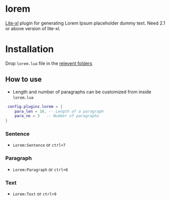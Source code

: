 # lorem
[Lite-xl](https://github.com/lite-xl/lite-xl) plugin for generating Lorem Ipsum placeholder dummy text. Need 2.1 or above version of lite-xl.

# Installation

Drop `lorem.lua` file in the [relevent folders](https://github.com/lite-xl/lite-xl-plugins#how-to-install=)

## How to use

* Length and number of paragraphs can be customized from inside `lorem.lua`

```lua
 config.plugins.lorem = {
    para_len = 10, -- Length of a paragraph
    para_no = 3   -- Number of paragraphs 
}
```

### Sentence
* `Lorem:Sentence` or `ctrl+7`

### Paragraph

* `Lorem:Paragraph` or `ctrl+8`

### Text
* `Lorem:Text` or `ctrl+9`

